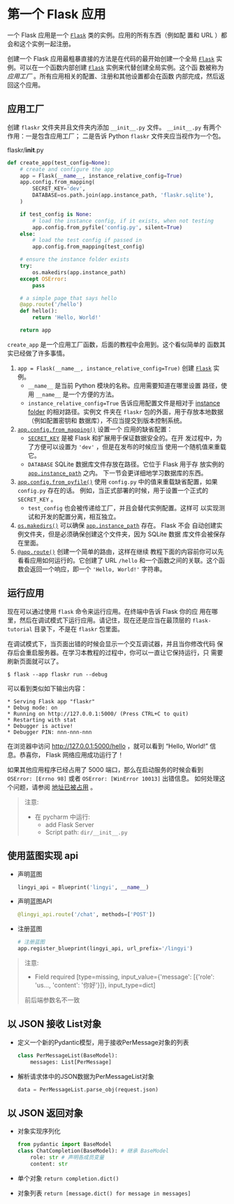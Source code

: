 # 第一个 Flask 应用

一个 Flask 应用是一个 [`Flask`](https://dormousehole.readthedocs.io/en/latest/api.html#flask.Flask) 类的实例。应用的所有东西（例如配 置和 URL ）都会和这个实例一起注册。

创建一个 Flask 应用最粗暴直接的方法是在代码的最开始创建一个全局 [`Flask`](https://dormousehole.readthedocs.io/en/latest/api.html#flask.Flask) 实例。可以在一个函数内部创建 [`Flask`](https://dormousehole.readthedocs.io/en/latest/api.html#flask.Flask) 实例来代替创建全局实例。这个函 数被称为 *应用工厂* 。所有应用相关的配置、注册和其他设置都会在函数 内部完成，然后返回这个应用。

## 应用工厂

创建 `flaskr` 文件夹并且文件夹内添加 `__init__.py` 文件。 `__init__.py` 有两个作用：一是包含应用工厂； 二是告诉 Python `flaskr` 文件夹应当视作为一个包。

flaskr/__init__.py

```python
def create_app(test_config=None):
    # create and configure the app
    app = Flask(__name__, instance_relative_config=True)
    app.config.from_mapping(
        SECRET_KEY='dev',
        DATABASE=os.path.join(app.instance_path, 'flaskr.sqlite'),
    )

    if test_config is None:
        # load the instance config, if it exists, when not testing
        app.config.from_pyfile('config.py', silent=True)
    else:
        # load the test config if passed in
        app.config.from_mapping(test_config)

    # ensure the instance folder exists
    try:
        os.makedirs(app.instance_path)
    except OSError:
        pass

    # a simple page that says hello
    @app.route('/hello')
    def hello():
        return 'Hello, World!'

    return app
```

`create_app` 是一个应用工厂函数，后面的教程中会用到。这个看似简单的 函数其实已经做了许多事情。

1. `app = Flask(__name__, instance_relative_config=True)` 创建 [`Flask`](https://dormousehole.readthedocs.io/en/latest/api.html#flask.Flask) 实例。
   - `__name__` 是当前 Python 模块的名称。应用需要知道在哪里设置 路径，使用 `__name__` 是一个方便的方法。
   - `instance_relative_config=True` 告诉应用配置文件是相对于 [instance folder](https://dormousehole.readthedocs.io/en/latest/config.html#instance-folders) 的相对路径。实例文 件夹在 `flaskr` 包的外面，用于存放本地数据（例如配置密钥和 数据库），不应当提交到版本控制系统。
2. [`app.config.from_mapping()`](https://dormousehole.readthedocs.io/en/latest/api.html#flask.Config.from_mapping) 设置一个 应用的缺省配置：
   - [`SECRET_KEY`](https://dormousehole.readthedocs.io/en/latest/config.html#SECRET_KEY) 是被 Flask 和扩展用于保证数据安全的。在开 发过程中，为了方便可以设置为 `'dev'` ，但是在发布的时候应当 使用一个随机值来重载它。
   - `DATABASE` SQLite 数据库文件存放在路径。它位于 Flask 用于存 放实例的 [`app.instance_path`](https://dormousehole.readthedocs.io/en/latest/api.html#flask.Flask.instance_path) 之内。 下一节会更详细地学习数据库的东西。
3. [`app.config.from_pyfile()`](https://dormousehole.readthedocs.io/en/latest/api.html#flask.Config.from_pyfile) 使用 `config.py` 中的值来重载缺省配置，如果 `config.py` 存在的话。 例如，当正式部署的时候，用于设置一个正式的 `SECRET_KEY` 。
   - `test_config` 也会被传递给工厂，并且会替代实例配置。这样可 以实现测试和开发的配置分离，相互独立。
4. [`os.makedirs()`](https://docs.python.org/3/library/os.html#os.makedirs) 可以确保 [`app.instance_path`](https://dormousehole.readthedocs.io/en/latest/api.html#flask.Flask.instance_path) 存在。 Flask 不会 自动创建实例文件夹，但是必须确保创建这个文件夹，因为 SQLite 数据 库文件会被保存在里面。
5. [`@app.route()`](https://dormousehole.readthedocs.io/en/latest/api.html#flask.Flask.route) 创建一个简单的路由，这样在继续 教程下面的内容前你可以先看看应用如何运行的。它创建了 URL `/hello` 和一个函数之间的关联。这个函数会返回一个响应，即一个 `'Hello, World!'` 字符串。

## 运行应用

现在可以通过使用 `flask` 命令来运行应用。在终端中告诉 Flask 你的应 用在哪里，然后在调试模式下运行应用。请记住，现在还是应当在最顶层的 `flask-tutorial` 目录下，不是在 `flaskr` 包里面。

在调试模式下，当页面出错的时候会显示一个交互调试器，并且当你修改代码 保存后会重启服务器。在学习本教程的过程中，你可以一直让它保持运行，只 需要刷新页面就可以了。

```
$ flask --app flaskr run --debug
```

可以看到类似如下输出内容：

```
* Serving Flask app "flaskr"
* Debug mode: on
* Running on http://127.0.0.1:5000/ (Press CTRL+C to quit)
* Restarting with stat
* Debugger is active!
* Debugger PIN: nnn-nnn-nnn
```

在浏览器中访问 http://127.0.0.1:5000/hello ，就可以看到 “Hello, World!” 信息。恭喜你， Flask 网络应用成功运行了！

如果其他应用程序已经占用了 5000 端口，那么在启动服务的时候会看到 `OSError: [Errno 98]` 或者 `OSError: [WinError 10013]` 出错信息。 如何处理这个问题，请参阅 [地址已被占用](https://dormousehole.readthedocs.io/en/latest/server.html#address-already-in-use) 。

> 注意: 
>
> + 在 pycharm 中运行: 
>   + add Flask Server
>   + Script path: `dir/__init__.py`

## 使用蓝图实现 api



+ 声明蓝图

  ```python
  lingyi_api = Blueprint('lingyi', __name__)
  ```

+ 声明蓝图API

  ```python
  @lingyi_api.route('/chat', methods=['POST'])
  ```

+ 注册蓝图

  ```python
  # 注册蓝图
  app.register_blueprint(lingyi_api, url_prefix='/lingyi')
  ```

> 注意: 
>
> +   Field required [type=missing, input_value={'message': [{'role': 'us..., 'content': '你好'}]}, input_type=dict]
>
>   前后端参数名不一致

## 以 JSON 接收 List对象

+ 定义一个新的Pydantic模型，用于接收PerMessage对象的列表

  ```python
  class PerMessageList(BaseModel):
      messages: List[PerMessage]
  ```

+ 解析请求体中的JSON数据为PerMessageList对象

  ```python
  data = PerMessageList.parse_obj(request.json)
  ```

## 以 JSON 返回对象

+ 对象实现序列化

  ```python
  from pydantic import BaseModel
  class ChatCompletion(BaseModel): # 继承 BaseModel
      role: str # 声明各成员变量
      content: str 
  ```

+ 单个对象 `return completion.dict()`

+ 对象列表 `return [message.dict() for message in messages]`

  
